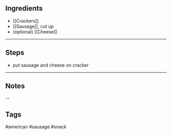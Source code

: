 ## Ingredients
- [[Crackers]]
- [[Sausage]], cut up
- (optional) [[Cheese]]

---
## Steps
- put sausage and cheese on cracker

---
## Notes

--
## Tags
#american 
#sausage
#snack 
